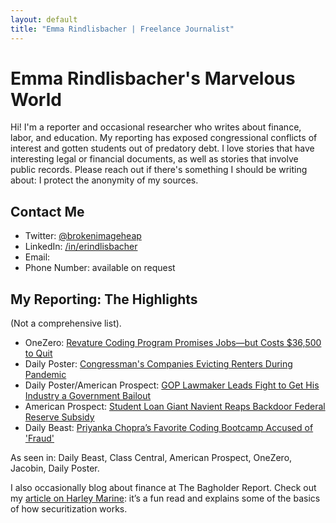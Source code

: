 ```yaml
---
layout: default
title: "Emma Rindlisbacher | Freelance Journalist"
---
```


# Emma Rindlisbacher's Marvelous World

Hi! I'm a reporter and occasional researcher who writes about finance, labor, and education. My reporting has exposed congressional conflicts of interest and gotten students out of predatory debt. I love stories that have interesting legal or financial documents, as well as stories that involve public records. Please reach out if there's something I should be writing about: I protect the anonymity of my sources.

## Contact Me

* Twitter: [@brokenimageheap](https://twitter.com/brokenimageheap)
* LinkedIn: [/in/erindlisbacher](https://linkedin.com/in/erindlisbacher)
* Email: <a href="javascript:location='mailto:\u0065\u0072\u0069\u006e\u0064\u006c\u0069\u0073\u0062\u0061\u0063\u0068\u0065\u0072\u0040\u0062\u0072\u0061\u006e\u0064\u0065\u0069\u0073\u002e\u0065\u0064\u0075';void 0"><script type="text/javascript">document.write('\u0065\u0072\u0069\u006e\u0064\u006c\u0069\u0073\u0062\u0061\u0063\u0068\u0065\u0072\u0040\u0062\u0072\u0061\u006e\u0064\u0065\u0069\u0073\u002e\u0065\u0064\u0075')</script></a>
* Phone Number: available on request

## My Reporting: The Highlights

(Not a comprehensive list).

* OneZero: [Revature Coding Program Promises Jobs—but Costs $36,500 to Quit](https://onezero.medium.com/recent-grads-are-being-lured-into-indentured-servitude-by-a-coding-bootcamp-8a3b2b8e87e8)
* Daily Poster: [Congressman's Companies Evicting Renters During Pandemic](https://www.dailyposter.com/p/landlord-congressmans-companies-evicting)
* Daily Poster/American Prospect: [GOP Lawmaker Leads Fight to Get His Industry a Government Bailout](https://www.dailyposter.com/p/gop-lawmaker-leads-fight-to-get-his)
* American Prospect: [Student Loan Giant Navient Reaps Backdoor Federal Reserve Subsidy](https://prospect.org/economy/student-loan-giant-navient-reaps-backdoor-federal-reserve-subsidy/)
* Daily Beast: [Priyanka Chopra’s Favorite Coding Bootcamp Accused of 'Fraud'](https://www.thedailybeast.com/priyanka-chopras-favorite-coding-bootcamp-holberton-accused-of-fraud)

As seen in: Daily Beast, Class Central, American Prospect, OneZero, Jacobin, Daily Poster.

I also occasionally blog about finance at The Bagholder Report. Check out my [article on Harley Marine](https://bagholderreport.substack.com/p/whos-left-holding-the-whole-business): it’s a fun read and explains some of the basics of how securitization works. 
